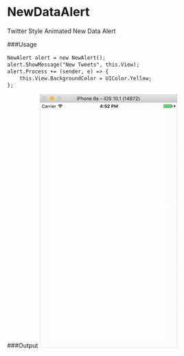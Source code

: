 # NewDataAlert

Twitter Style Animated New Data Alert

###Usage
```
NewAlert alert = new NewAlert();
alert.ShowMessage("New Tweets", this.View);
alert.Process += (sender, e) => {
	this.View.BackgroundColor = UIColor.Yellow;
};
```


###Output
![](https://github.com/guntidheerajkumar/NewDataAlert/blob/master/Output.gif)
